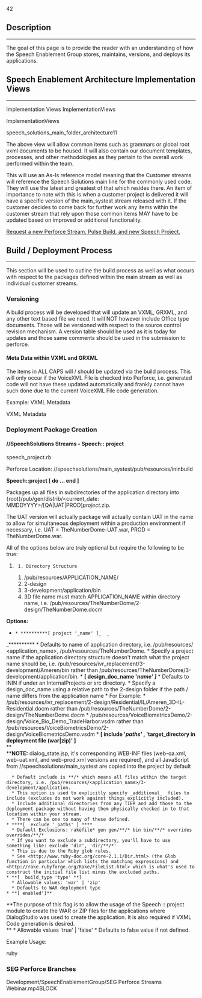 42  
  
## Description

* * *

The goal of this page is to provide the reader with an understanding of how the Speech Enablement Group stores, maintains, versions, and deploys its applications.

## Speech Enablement Architecture Implementation Views

* * *

Implementation Views ImplementationViews

ImplementationViews

speech_solutions_main_folder_architecture11

The above view will allow common items such as grammars or global root vxml documents to be housed. It will also contain our document templates, processes, and other methodologies as they pertain to the overall work performed within the team. 

This will use an As-Is reference model meaning that the Customer streams will reference the Speech Solutions main line for the commonly used code. They will use the latest and greatest of that which resides there. An item of importance to note with this is when a customer project is delivered it will have a specific version of the main_systest stream released with it. If the customer decides to come back for further work any items within the customer stream that rely upon those common items MAY have to be updated based on improved or additional functionality.

[Request a new Perforce Stream, Pulse Build, and new Speech Project.](https://confluence.inin.com/display/MediaGroup/Starting+a+New+SSDG+Project#StartingaNewSSDGProject-RequestanewPerforceStream,PulseBuild,andnewSpeechProject.)

## Build / Deployment Process

* * *

This section will be used to outline the build process as well as what occurs with respect to the packages defined within the main stream as well as individual customer streams.

### Versioning

A build process will be developed that will update an VXML, GRXML, and any other text based file we need. It will NOT however include Office type documents. Those will be versioned with respect to the source control revision mechanism. A version table should be used as it is today for updates and those same comments should be used in the submission to perforce.

#### Meta Data within VXML and GRXML 

The items in ALL CAPS will / should be updated via the build process. This will only occur if the VoiceXML File is checked into Perforce, i.e. generated code will not have these updated automatically and frankly cannot have such done due to the current VoiceXML File code generation.

Example: VXML Metadata

VXML Metadata

### Deployment Package Creation

#### //SpeechSolutions Streams - Speech:: project

speech_project.rb

Perforce Location: //speechsolutions/main_systest/pub/resources/ininbuild

**Speech::project [  do ... end ]**

Packages up all files in subdirectories of the application directory into {root}/pub/gen/distrib/<current_date: MMDDYYYY>/[QA|UAT|PROD]_project_.zip.

The UAT version will actually package will actually contain UAT in the name to allow for simultaneous deployment within a production environment if necessary, i.e. UAT = TheNumberDome-UAT.war, PROD = TheNumberDome.war.

All of the options below are truly optional but require the following to be true:

  1.      1. Directory Structure
        1. /pub/resources/APPLICATION_NAME/
        2. 2-design
        3. 3-development/application/bin
     2. 3D file name must match APPLICATION_NAME within directory name, i.e. /pub/resources/TheNumberDome/2-design/TheNumberDome.docm



**Options:**

  *     * **********[ project '_name' ]_  _  
_**********
      * Defaults to name of application directory, i.e. /pub/resources/ <application_name>, /pub/resources/TheNumberDome.
      * Specify a project name if the application directory structure doesn't match what the project name should be, i.e. /pub/resources/ivr_replacement/3-development/Ameren/bin rather than /pub/resources/TheNumberDome/3-development/application/bin.
    * ****[ design_doc_name '_name' ]_****
      * Defaults to ININ if under an InternalProjects or src directory.
      * Specify a design_doc_name using a relative path to the 2-design folder if the path / name differs from the application name
        * For Example:
          * /pub/resources/ivr_replacement/2-design/Residential/IL/Ameren_3D-IL-Residential.docm rather than /pub/resources/TheNumberDome/2-design/TheNumberDome.docm
          * /pub/resources/VoiceBiometricsDemo/2-design/Voice_Bio_Demo_TradeHarbor.vsdm rather than /pub/resources/VoiceBiometricsDemo/2-design/VoiceBiometricsDemo.vsdm
    * **[  include '_paths'_ , 'target_directory in deployment file (war|zip)' ]**  
**  
****NOTE:**  dialog_state.jsp, it's corresponding WEB-INF files (web-qa.xml, web-uat.xml, and web-prod.xml versions are required), and all JavaScript from //speechsolutions/main_systest are copied into the project by default  
  

      * Default include is **/* which means all files within the target directory, i.e. /pub/resources/<application_name>/3-development/application.
      * This option is used to explicitly specify _additional_  files to include (excludes do not work against things explicitly included).
      * Include additional directories from any TIER and add those to the deployment package without having them physically checked in to that location within your stream.
      * There can be one to many of these defined.
    * ****[  exclude '_paths' ]_****
      * Default Exclusions: rakefile* gen gen/**/* bin bin/**/* overrides overrides/**/*
      * If you want to exclude a subdirectory, you'll have to use something like: exclude 'dir', 'dir/**/*'
      * This is due to the Ruby glob rules.
      * See <http://www.ruby-doc.org/core-2.1.1/Dir.html> (the Glob function in particular which lists the matching expressions) and <http://rake.rubyforge.org/Rake/FileList.html> which is what's used to construct the initial file list minus the excluded paths.
    * **[  build_type 'type' **]
      * Allowable values: 'war' | 'zip'
      * Defaults to WAR deployment type
    * **[ enabled']**  
**The purpose of this flag is to allow the usage of the Speech :: project module to create the WAR or ZIP files for the applications where DialogStudio was used to create the application. It is also required if VXML Code generation is desired.  
**
      * Allowable values 'true' | 'false'
      * Defaults to false value if not defined.



Example Usage:

ruby

### SEG Perforce Branches

 

Development/SpeechEnablementGroup/SEG Perforce Streams Webinar.mp4BLOCK
